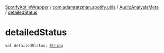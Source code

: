 [SpotifyKotlinWrapper](../../index.md) / [com.adamratzman.spotify.utils](../index.md) / [AudioAnalysisMeta](index.md) / [detailedStatus](./detailed-status.md)

# detailedStatus

`val detailedStatus: `[`String`](https://kotlinlang.org/api/latest/jvm/stdlib/kotlin/-string/index.html)